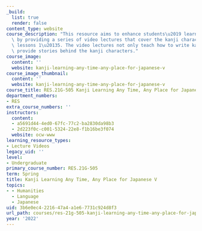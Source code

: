 ```yaml
---
_build:
  list: true
  render: false
content_type: website
course_description: "This resource aims to enhance students\u2019 learning of kanji\
  \ by providing a series of video lectures that cover the kanji characters in [Tobira](https://tobiraweb.9640.jp/)\
  \ lessons 1\u20135. The video lectures not only teach how to write kanji but also\
  \ provide stories behind the kanji characters."
course_image:
  content: ''
  website: kanji-learning-any-time-any-place-for-japanese-v
course_image_thumbnail:
  content: ''
  website: kanji-learning-any-time-any-place-for-japanese-v
course_title: RES.21G-505 Kanji Learning Any Time, Any Place for Japanese V S22
department_numbers:
- RES
extra_course_numbers: ''
instructors:
  content:
  - a5691d44-4ed0-67fc-77c2-ba2830da98b3
  - 2d223f0c-c001-5324-22e8-f1b16be3f074
  website: ocw-www
learning_resource_types:
- Lecture Videos
legacy_uid: ''
level:
- Undergraduate
primary_course_number: RES.21G-505
term: Spring
title: Kanji Learning Any Time, Any Place for Japanese V
topics:
- - Humanities
  - Language
  - Japanese
uid: 3b6e0ec4-2216-47a4-a1e6-7731c924d8f3
url_path: courses/res-21g-505-kanji-learning-any-time-any-place-for-japanese-v-spring-2022
year: '2022'
---
```

